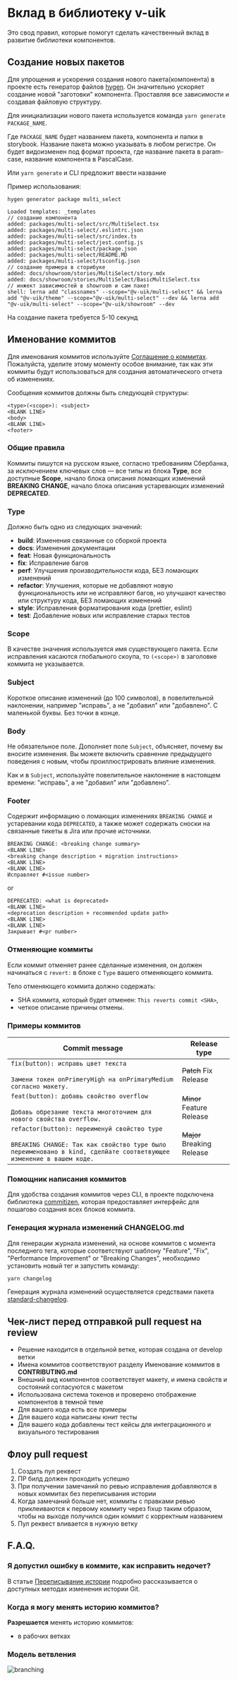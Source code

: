 # Вклад в библиотеку v-uik

Это свод правил, которые помогут сделать качественный вклад в развитие библиотеки компонентов.

## Создание новых пакетов

Для упрощения и ускорения создания нового пакета(компонента) в проекте есть генератор файлов [hygen](http://www.hygen.io/). Он значительно ускоряет создание новой "заготовки" компонента. Проставляя все зависимости и создавая файловую структуру.

Для инициализации нового пакета используется команда `yarn generate PACKAGE_NAME`.

Где `PACKAGE_NAME` будет названием пакета, компонента и папки в storybook. Название пакета можно указывать в любом регистре. Он будет видоизменен под формат проекта, где название пакета в param-case, название компонента в PascalCase.

Или `yarn generate` и CLI предложит ввести название

Пример использования:

```shell
hygen generator package multi_select

Loaded templates: _templates
// создание компонента
added: packages/multi-select/src/MultiSelect.tsx
added: packages/multi-select/.eslintrc.json
added: packages/multi-select/src/index.ts
added: packages/multi-select/jest.config.js
added: packages/multi-select/package.json
added: packages/multi-select/README.MD
added: packages/multi-select/tsconfig.json
// создание примера в сторибуке
added: docs/showroom/stories/MultiSelect/story.mdx
added: docs/showroom/stories/MultiSelect/BasicMultiSelect.tsx
// инжект зависимостей в showroom и сам пакет
shell: lerna add "classnames" --scope="@v-uik/multi-select" && lerna add "@v-uik/theme" --scope="@v-uik/multi-select" --dev && lerna add "@v-uik/multi-select" --scope="@v-uik/showroom" --dev
```

На создание пакета требуется 5-10 секунд

## Именование коммитов

Для именования коммитов используйте [Соглашение о коммитах](https://www.conventionalcommits.org/ru/v1.0.0/). Пожалуйста, уделите этому моменту особое внимание, так как эти коммиты будут использоваться для создания автоматического отчета об
изменениях.

Сообщения коммитов должны быть следующей структуры:

```
<type>(<scope>): <subject>
<BLANK LINE>
<body>
<BLANK LINE>
<footer>
```

### Общие правила

Коммиты пишутся на русском языке, согласно требованиям Сбербанка, за исключением
ключевых слов — все типы из блока **Type**, все доступные **Scope**,
начало блока описания ломающих изменений **BREAKING CHANGE**, начало блока
описания устаревающих изменений **DEPRECATED**.

### Type

Должно быть одно из следующих значений:

- **build**: Изменения связанные со сборкой проекта
- **docs**: Изменения документации
- **feat**: Новая функциональность
- **fix**: Исправление багов
- **perf**: Улучшения производительности кода, БЕЗ ломающих изменений
- **refactor**: Улучшения, которые не добавляют новую функциональность или не исправляют багов, но улучшают
  качество или структуру кода, БЕЗ ломающих изменений
- **style**: Исправления форматирования кода (prettier, eslint)
- **test**: Добавление новых или исправление старых тестов

### Scope

В качестве значения используется имя существующего пакета. Если исправления касаются глобального скоупа, то `(<scope>)`
в заголовке коммита не указывается.

### Subject

Короткое описание изменений (до 100 символов), в повелительной наклонении, например
"исправь", а не "добавил" или "добавлено". С маленькой буквы. Без точки в конце.

### Body

Не обязательное поле. Дополняет поле `Subject`, объясняет, почему вы вносите
изменения. Вы можете включить сравнение предыдущего поведения с новым, чтобы проиллюстрировать влияние изменения.

Как и в `Subject`, используйте повелительное наклонение в настоящем времени:
"исправь", а не "добавил" или "добавлено".

### Footer

Содержит информацию о ломающих изменениях `BREAKING CHANGE` и устаревании кода
`DEPRECATED`, а также может содержать сноски на связанные тикеты в Jira или
прочие источники.

```
BREAKING CHANGE: <breaking change summary>
<BLANK LINE>
<breaking change description + migration instructions>
<BLANK LINE>
<BLANK LINE>
Исправляет #<issue number>
```

or

```
DEPRECATED: <what is deprecated>
<BLANK LINE>
<deprecation description + recommended update path>
<BLANK LINE>
<BLANK LINE>
Закрывает #<pr number>
```

### Отменяющие коммиты

Если коммит отменяет ранее сделанные изменения, он должен начинаться с `revert:` в блоке с `Type`
вашего отменяющего коммита.

Тело отменяющего коммита должно содержать:

- SHA коммита, который будет отменен: `This reverts commit <SHA>`,
- четкое описание причины отмены.

### Примеры коммитов

| Commit message                                                                                                                                                         | Release type               |
| ---------------------------------------------------------------------------------------------------------------------------------------------------------------------- | -------------------------- |
| `fix(button): исправь цвет текста`<br><br>`Замени токен onPrimeryHigh на onPrimaryMedium согласно макету.`                                                             | ~~Patch~~ Fix Release      |
| `feat(button): добавь свойство overflow`<br><br>`Добавь обрезание текста многоточием для нового свойства overflow.`                                                    | ~~Minor~~ Feature Release  |
| `refactor(button): переименуй свойство type`<br><br>`BREAKING CHANGE: Так как свойство type было переименовано в kind, сделйате соответвующее изменение в вашем коде.` | ~~Major~~ Breaking Release |

### Помощник написания коммитов

Для удобства создания коммитов через CLI, в проекте подключена библиотека
[commitizen](https://github.com/commitizen/cz-cli), которая предоставляет
интерфейс для пошагово создания всех блоков коммита.

### Генерация журнала изменений CHANGELOG.md

Для генерации журнала изменений, на основе коммитов с момента последнего тега, которые соответствуют шаблону "Feature", "Fix", "Performance Improvement" or "Breaking Changes", необходимо установить новый тег и запустить команду:

```bash
yarn changelog
```

Генерация журнала изменений осуществляется средствами пакета [standard-changelog](https://www.npmjs.com/package/standard-changelog).

## Чек-лист перед отправкой pull request на review

- Решение находится в отдельной ветке, которая создана от develop ветки
- Имена коммитов соответствуют разделу Именование коммитов в **CONTRIBUTING.md**
- Внешний вид компонентов соответствует макету, и имена свойств и состояний согласуются с макетом
- Использована система токенов и проверено отображение компонентов в темной теме
- Для вашего кода есть все примеры
- Для вашего кода написаны юнит тесты
- Для вашего кода добавлены тест кейсы для интеграционного и визуального тестирования

## Флоу pull request

1. Создать пул реквест
2. ПР билд должен проходить успешно
3. При получении замечаний по ревью исправления добавляются в новых коммитах без переписывания истории
4. Когда замечаний больше нет, коммиты с правками ревью приклеиваются к первому коммиту через fixup таким образом, чтобы на выходе получился один коммит с корректным названием
5. Пул реквест вливается в нужную ветку

## F.A.Q.

### Я допустил ошибку в коммите, как исправить недочет?

В статье [Переписывание истории](https://www.atlassian.com/ru/git/tutorials/rewriting-history)
подробно рассказывается о доступных методах изменения истории Git.

### Когда я могу менять историю коммитов?

**Разрешается** менять историю коммитов:

- в рабочих ветках

### Модель ветвления

![branching](./assets/img/branching.png)
